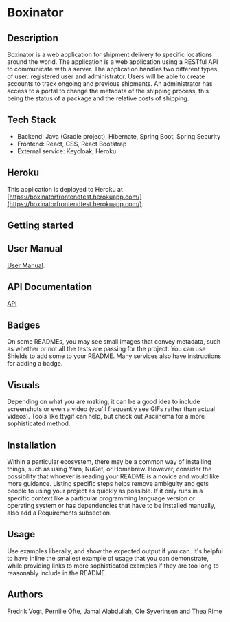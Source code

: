 # Boxinator

## Description
Boxinator is a web application for shipment delivery to specific locations around the world. The application is a web application using a RESTful API to communicate with a server. The application handles two different types of user: registered user and administrator. Users will be able to create accounts to track ongoing and previous shipments. An administrator has access to a portal to change the metadata of the shipping process, this being the status of a package and the relative costs of shipping.

## Tech Stack
- Backend: Java (Gradle project), Hibernate, Spring Boot, Spring Security
- Frontend: React, CSS, React Bootstrap
- External service: Keycloak, Heroku

## Heroku
This application is deployed to Heroku at [https://boxinatorfrontendtest.herokuapp.com/](https://boxinatorfrontendtest.herokuapp.com/).

## Getting started


## User Manual 
[User Manual](https://docs.google.com/document/d/1LV4pKgxJXP5eyoQJtXSAyqhTA6Zex6_mISA42QTl-cM/edit#heading=h.a56wxndf1c5l).

## API Documentation
[API](https://docs.google.com/document/d/1eQyTdxrwyswH6cYn63r0N-Ls7-tyxGoWCH34TazgERw/edit)



## Badges
On some READMEs, you may see small images that convey metadata, such as whether or not all the tests are passing for the project. You can use Shields to add some to your README. Many services also have instructions for adding a badge.

## Visuals
Depending on what you are making, it can be a good idea to include screenshots or even a video (you'll frequently see GIFs rather than actual videos). Tools like ttygif can help, but check out Asciinema for a more sophisticated method.

## Installation
Within a particular ecosystem, there may be a common way of installing things, such as using Yarn, NuGet, or Homebrew. However, consider the possibility that whoever is reading your README is a novice and would like more guidance. Listing specific steps helps remove ambiguity and gets people to using your project as quickly as possible. If it only runs in a specific context like a particular programming language version or operating system or has dependencies that have to be installed manually, also add a Requirements subsection.

## Usage
Use examples liberally, and show the expected output if you can. It's helpful to have inline the smallest example of usage that you can demonstrate, while providing links to more sophisticated examples if they are too long to reasonably include in the README.


## Authors
Fredrik Vogt, Pernille Ofte, Jamal Alabdullah, Ole Syverinsen and Thea Rime


